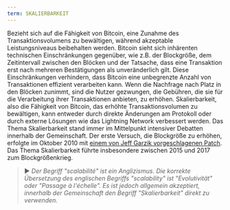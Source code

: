 ```yaml
---
term: SKALIERBARKEIT
---
```


Bezieht sich auf die Fähigkeit von Bitcoin, eine Zunahme des Transaktionsvolumens zu bewältigen, während akzeptable Leistungsniveaus beibehalten werden. Bitcoin sieht sich inhärenten technischen Einschränkungen gegenüber, wie z.B. der Blockgröße, dem Zeitintervall zwischen den Blöcken und der Tatsache, dass eine Transaktion erst nach mehreren Bestätigungen als unveränderlich gilt. Diese Einschränkungen verhindern, dass Bitcoin eine unbegrenzte Anzahl von Transaktionen effizient verarbeiten kann. Wenn die Nachfrage nach Platz in den Blöcken zunimmt, sind die Nutzer gezwungen, die Gebühren, die sie für die Verarbeitung ihrer Transaktionen anbieten, zu erhöhen. Skalierbarkeit, also die Fähigkeit von Bitcoin, das erhöhte Transaktionsvolumen zu bewältigen, kann entweder durch direkte Änderungen am Protokoll oder durch externe Lösungen wie das Lightning Network verbessert werden. Das Thema Skalierbarkeit stand immer im Mittelpunkt intensiver Debatten innerhalb der Gemeinschaft. Der erste Versuch, die Blockgröße zu erhöhen, erfolgte im Oktober 2010 mit [einem von Jeff Garzik vorgeschlagenen Patch](https://bitcointalk.org/index.php?topic=1347.0). Das Thema Skalierbarkeit führte insbesondere zwischen 2015 und 2017 zum Blockgrößenkrieg.

> ► *Der Begriff "scalabilité" ist ein Anglizismus. Die korrekte Übersetzung des englischen Begriffs "scalability" ist "Evolutivität" oder "Passage à l'échelle". Es ist jedoch allgemein akzeptiert, innerhalb der Gemeinschaft den Begriff "Skalierbarkeit" direkt zu verwenden.*